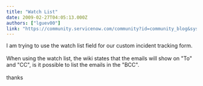 ```yaml
---
title: "Watch List"
date: 2009-02-27T04:05:13.000Z
authors: ["lguev00"]
link: "https://community.servicenow.com/community?id=community_blog&sys_id=064e26addbd0dbc01dcaf3231f9619dd"
---
```

<p>I am trying to use the watch list field for our custom incident tracking form.<br /><br />When using the watch list, the wiki states that the emails will show on "To" and "CC", is it possible to list the emails in the "BCC".<br /><br />thanks</p>